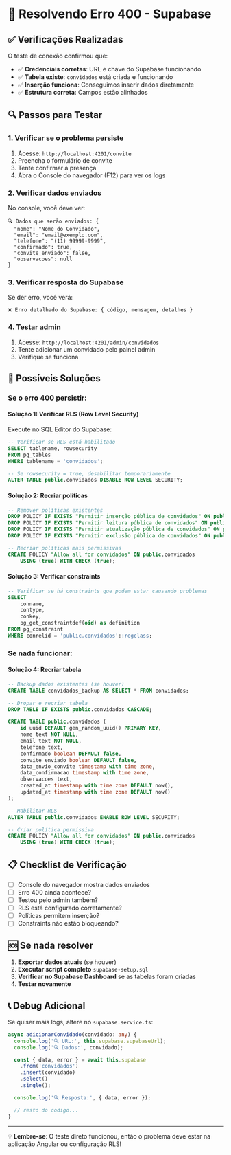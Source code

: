 # 🚨 Resolvendo Erro 400 - Supabase

## ✅ Verificações Realizadas

O teste de conexão confirmou que:

- ✅ **Credenciais corretas**: URL e chave do Supabase funcionando
- ✅ **Tabela existe**: `convidados` está criada e funcionando
- ✅ **Inserção funciona**: Conseguimos inserir dados diretamente
- ✅ **Estrutura correta**: Campos estão alinhados

## 🔍 Passos para Testar

### 1. **Verificar se o problema persiste**

1. Acesse: `http://localhost:4201/convite`
2. Preencha o formulário de convite
3. Tente confirmar a presença
4. Abra o Console do navegador (F12) para ver os logs

### 2. **Verificar dados enviados**

No console, você deve ver:

```
🔍 Dados que serão enviados: {
  "nome": "Nome do Convidado",
  "email": "email@exemplo.com",
  "telefone": "(11) 99999-9999",
  "confirmado": true,
  "convite_enviado": false,
  "observacoes": null
}
```

### 3. **Verificar resposta do Supabase**

Se der erro, você verá:

```
❌ Erro detalhado do Supabase: { código, mensagem, detalhes }
```

### 4. **Testar admin**

1. Acesse: `http://localhost:4201/admin/convidados`
2. Tente adicionar um convidado pelo painel admin
3. Verifique se funciona

## 🔧 Possíveis Soluções

### **Se o erro 400 persistir:**

#### **Solução 1: Verificar RLS (Row Level Security)**

Execute no SQL Editor do Supabase:

```sql
-- Verificar se RLS está habilitado
SELECT tablename, rowsecurity
FROM pg_tables
WHERE tablename = 'convidados';

-- Se rowsecurity = true, desabilitar temporariamente
ALTER TABLE public.convidados DISABLE ROW LEVEL SECURITY;
```

#### **Solução 2: Recriar políticas**

```sql
-- Remover políticas existentes
DROP POLICY IF EXISTS "Permitir inserção pública de convidados" ON public.convidados;
DROP POLICY IF EXISTS "Permitir leitura pública de convidados" ON public.convidados;
DROP POLICY IF EXISTS "Permitir atualização pública de convidados" ON public.convidados;
DROP POLICY IF EXISTS "Permitir exclusão pública de convidados" ON public.convidados;

-- Recriar políticas mais permissivas
CREATE POLICY "Allow all for convidados" ON public.convidados
    USING (true) WITH CHECK (true);
```

#### **Solução 3: Verificar constraints**

```sql
-- Verificar se há constraints que podem estar causando problemas
SELECT
    conname,
    contype,
    conkey,
    pg_get_constraintdef(oid) as definition
FROM pg_constraint
WHERE conrelid = 'public.convidados'::regclass;
```

### **Se nada funcionar:**

#### **Solução 4: Recriar tabela**

```sql
-- Backup dados existentes (se houver)
CREATE TABLE convidados_backup AS SELECT * FROM convidados;

-- Dropar e recriar tabela
DROP TABLE IF EXISTS public.convidados CASCADE;

CREATE TABLE public.convidados (
    id uuid DEFAULT gen_random_uuid() PRIMARY KEY,
    nome text NOT NULL,
    email text NOT NULL,
    telefone text,
    confirmado boolean DEFAULT false,
    convite_enviado boolean DEFAULT false,
    data_envio_convite timestamp with time zone,
    data_confirmacao timestamp with time zone,
    observacoes text,
    created_at timestamp with time zone DEFAULT now(),
    updated_at timestamp with time zone DEFAULT now()
);

-- Habilitar RLS
ALTER TABLE public.convidados ENABLE ROW LEVEL SECURITY;

-- Criar política permissiva
CREATE POLICY "Allow all for convidados" ON public.convidados
    USING (true) WITH CHECK (true);
```

## 📋 Checklist de Verificação

- [ ] Console do navegador mostra dados enviados
- [ ] Erro 400 ainda acontece?
- [ ] Testou pelo admin também?
- [ ] RLS está configurado corretamente?
- [ ] Políticas permitem inserção?
- [ ] Constraints não estão bloqueando?

## 🆘 Se nada resolver

1. **Exportar dados atuais** (se houver)
2. **Executar script completo** `supabase-setup.sql`
3. **Verificar no Supabase Dashboard** se as tabelas foram criadas
4. **Testar novamente**

## 📞 Debug Adicional

Se quiser mais logs, altere no `supabase.service.ts`:

```typescript
async adicionarConvidado(convidado: any) {
  console.log('🔍 URL:', this.supabase.supabaseUrl);
  console.log('🔍 Dados:', convidado);

  const { data, error } = await this.supabase
    .from('convidados')
    .insert(convidado)
    .select()
    .single();

  console.log('🔍 Resposta:', { data, error });

  // resto do código...
}
```

---

💡 **Lembre-se**: O teste direto funcionou, então o problema deve estar na aplicação Angular ou configuração RLS!
